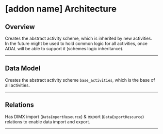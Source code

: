 # [addon name] Architecture

## Overview

Creates the abstract activity scheme, which is inherited by new activities.  
In the future might be used to hold common logic for all activities, once ADAL will be able to support it (schemes logic inheritance).

---

## Data Model

Creates the abstract activity scheme `base_activities`, which is the base of all activities.

---

## Relations

Has DIMX import (`DataImportResource`) & export (`DataExportResource`) relations to enable data import and export.

---
